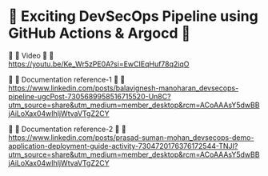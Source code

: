 # 🚀 **Exciting DevSecOps Pipeline using GitHub Actions & Argocd** 🚀<br>

 🚀 🚀 Video  🚀 🚀<br>
https://youtu.be/Ke_Wr5zPE0A?si=EwCIEqHuf78q2iqO

 🚀 🚀 Documentation reference-1  🚀 🚀<br>
https://www.linkedin.com/posts/balavignesh-manoharan_devsecops-pipeline-ugcPost-7305689958516715520-Un8C?utm_source=share&utm_medium=member_desktop&rcm=ACoAAAsY5dwBBjAiLoXax04wIhljWtvaVTgZ2CY

 🚀 🚀 Documentation reference-2  🚀 🚀<br>
https://www.linkedin.com/posts/prasad-suman-mohan_devsecops-demo-application-deployment-guide-activity-7304720176376172544-TNJI?utm_source=share&utm_medium=member_desktop&rcm=ACoAAAsY5dwBBjAiLoXax04wIhljWtvaVTgZ2CY

